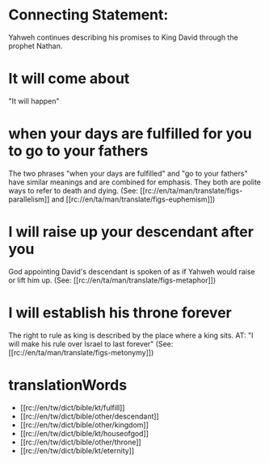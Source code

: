 # Connecting Statement:

Yahweh continues describing his promises to King David through the prophet Nathan.

# It will come about

"It will happen"

# when your days are fulfilled for you to go to your fathers

The two phrases "when your days are fulfilled" and "go to your fathers" have similar meanings and are combined for emphasis. They both are polite ways to refer to death and dying. (See: [[rc://en/ta/man/translate/figs-parallelism]] and [[rc://en/ta/man/translate/figs-euphemism]])

# I will raise up your descendant after you

God appointing David's descendant is spoken of as if Yahweh would raise or lift him up. (See: [[rc://en/ta/man/translate/figs-metaphor]])

# I will establish his throne forever

The right to rule as king is described by the place where a king sits. AT: "I will make his rule over Israel to last forever" (See: [[rc://en/ta/man/translate/figs-metonymy]])

# translationWords

* [[rc://en/tw/dict/bible/kt/fulfill]]
* [[rc://en/tw/dict/bible/other/descendant]]
* [[rc://en/tw/dict/bible/other/kingdom]]
* [[rc://en/tw/dict/bible/kt/houseofgod]]
* [[rc://en/tw/dict/bible/other/throne]]
* [[rc://en/tw/dict/bible/kt/eternity]]